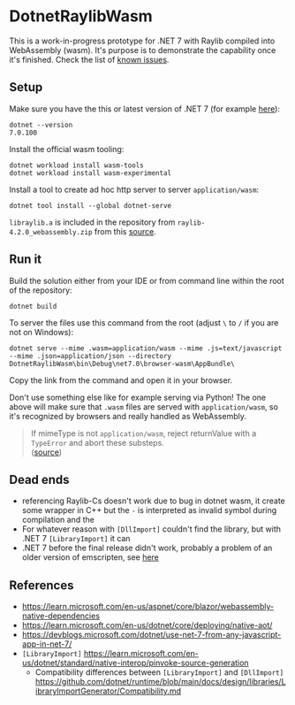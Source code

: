 # DotnetRaylibWasm

This is a work-in-progress prototype for .NET 7 with Raylib compiled into WebAssembly (wasm). It's purpose is to demonstrate the capability once it's finished. Check the list of [known issues](https://github.com/disketteman/DotnetRaylibWasm/issues).

## Setup

Make sure you have the this or latest version of .NET 7 (for example [here](https://dotnet.microsoft.com/en-us/download/dotnet/7.0)):
```
dotnet --version
7.0.100
```

Install the official wasm tooling:

```
dotnet workload install wasm-tools
dotnet workload install wasm-experimental
```

Install a tool to create ad hoc http server to server `application/wasm`:

```
dotnet tool install --global dotnet-serve
```

`libraylib.a` is included in the repository from `raylib-4.2.0_webassembly.zip` from this [source](https://github.com/raysan5/raylib/releases/tag/4.2.0).

## Run it

Build the solution either from your IDE or from command line within the root of the repository:

```
dotnet build
```

To server the files use this command from the root (adjust `\` to `/` if you are not on Windows):

```
dotnet serve --mime .wasm=application/wasm --mime .js=text/javascript --mime .json=application/json --directory DotnetRaylibWasm\bin\Debug\net7.0\browser-wasm\AppBundle\
```

Copy the link from the command and open it in your browser.

Don't use something else like for example serving via Python! The one above will make sure that `.wasm` files are served with `application/wasm`, so it's recognized by browsers and really handled as WebAssembly.

> If mimeType is not `application/wasm`, reject returnValue with a `TypeError` and abort these substeps.\
> ([source](https://webassembly.org/docs/web/#process-a-potential-webassembly-response))

## Dead ends

* referencing Raylib-Cs doesn't work due to bug in dotnet wasm, it create some wrapper in C++ but the `-` is interpreted as invalid symbol during compilation and the 
* For whatever reason with `[DllImport]` couldn't find the library, but with .NET 7 `[LibraryImport]` it can
* .NET 7 before the final release didn't work, probably a problem of an older version of emscripten, see [here](https://www.reddit.com/r/Blazor/comments/x1rqgx/comment/imfe71r/?context=3)

## References

* https://learn.microsoft.com/en-us/aspnet/core/blazor/webassembly-native-dependencies
* https://learn.microsoft.com/en-us/dotnet/core/deploying/native-aot/
* https://devblogs.microsoft.com/dotnet/use-net-7-from-any-javascript-app-in-net-7/
* `[LibraryImport]` https://learn.microsoft.com/en-us/dotnet/standard/native-interop/pinvoke-source-generation
  * Compatibility differences between `[LibraryImport]` and `[DllImport]` https://github.com/dotnet/runtime/blob/main/docs/design/libraries/LibraryImportGenerator/Compatibility.md
